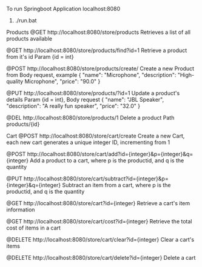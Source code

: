 To run Springboot Application localhost:8080

1. ./run.bat

Products
@GET http://localhost:8080/store/products
Retrieves a list of all products available

@GET http://localhost:8080/store/products/find?id=1
Retrieve a product from it's id
Param {id = int}

@POST http://localhost:8080/store/products/create/
Create a new Product from Body request, example
{
"name": "Microphone",
"description": "High-quality Microphone",
"price": "90.0"
}

@PUT http://localhost:8080/store/products/?id=1
Update a product's details
Param {id = int},
Body request
{
"name": "JBL Speaker",
"description": "A really fun speaker",
"price": "32.0"
}

@DEL http://localhost:8080/store/products/1
Delete a product
Path products/{id}

Cart
@POST http://localhost:8080/store/cart/create
Create a new Cart, each new cart generates a unique integer ID, incrementing from 1

@POST http://localhost:8080/store/cart/add?id={integer}&p={integer}&q={integer}
Add a product to a cart, where p is the productid, and q is the quantity

@PUT http://localhost:8080/store/cart/subtract?id={integer}&p={integer}&q={integer}
Subtract an item from a cart, where p is the productid, and q is the quantity

@GET http://localhost:8080/store/cart?id={integer}
Retrieve a cart's item information

@GET http://localhost:8080/store/cart/cost?id={integer}
Retrieve the total cost of items in a cart

@DELETE http://localhost:8080/store/cart/clear?id={integer}
Clear a cart's items

@DELETE http://localhost:8080/store/cart/delete?id={integer}
Delete a cart
